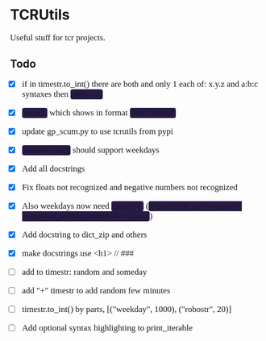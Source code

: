 # TCRUtils

Useful stuff for tcr projects.

## Todo
- [x] if in timestr.to_int() there are both and only 1 each of: x.y.z and a\:b:c syntaxes then `days -= 1`
- [x] `to_str2` which shows in format `1d + 23:45:57`
- [x] update gp_scum.py to use tcrutils from pypi
- [x] `timestr.to_int()` should support weekdays
- [x] Add all docstrings
- [x] Fix floats not recognized and negative numbers not recognized
- [x] Also weekdays now need `days -= 1` (`((number_of_date_syntaxes) ^ (number_of_weekday_syntaxes) == 1) and`)
- [x] Add docstring to dict_zip and others
- [x] make docstrings use \<h1> // ###
- [ ] add to timestr: random and someday
- [ ] add "+" timestr to add random few minutes
- [ ] timestr.to_int() by parts, [("weekday", 1000), ("robostr", 20)]
- [ ] Add optional syntax highlighting to print_iterable


~~<style>s{color: crimson;} b,strong{text-decoration:underline}</style>~~
<!-- I am MEGUMIN the greatest mage among crimson demons and wielder of EXPLOSION MAGIC -->
~~<style>p, li{font-family: "Hubot Sans Bold"; font-size: 17px}</style>~~
~~<style>code, pre{font-family: Consolas}</style>~~
~~<style>code{background-color: #271a45; border-radius: 4px; padding: 2px; padding-left: 5px; padding-right: 5px;}</style>~~